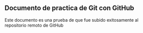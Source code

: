 ## Documento de practica de Git con GitHub


Este documento es una prueba de que fue subido exitosamente al repositorio remoto de GitHub